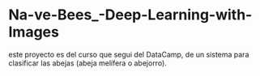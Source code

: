 # Na-ve-Bees_-Deep-Learning-with-Images
este proyecto es del curso que segui del DataCamp, de un sistema para clasificar las abejas (abeja melífera o abejorro).
